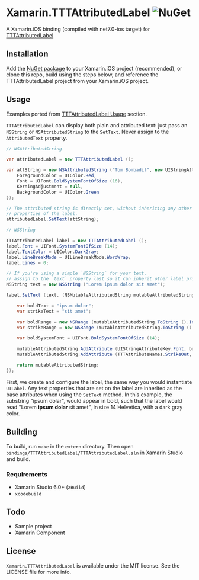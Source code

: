 # Xamarin.TTTAttributedLabel ![NuGet](https://img.shields.io/nuget/v/Xamarin.TTTAttributedLabel.svg?label=NuGet)

A Xamarin.iOS binding (compiled with net7.0-ios target) for [TTTAttributedLabel][0]


## Installation
Add the [NuGet package][2] to your Xamarin.iOS project (recommended), or clone this repo, build using the steps below, and reference the TTTAttributedLabel project from your Xamarin.iOS project.


## Usage
Examples ported from [TTTAttributedLabel Usage][1] section.

`TTTAttributedLabel` can display both plain and attributed text: just pass an `NSString` or `NSAttributedString` to the `SetText`. Never assign to the `AttributedText` property.

``` C#
// NSAttributedString

var attributedLabel = new TTTAttributedLabel ();

var attString = new NSAttributedString ("Tom Bombadil", new UIStringAttributes {
	ForegroundColor = UIColor.Red,
	Font = UIFont.BoldSystemFontOfSize (16),
	KerningAdjustment = null,
	BackgroundColor = UIColor.Green
});

// The attributed string is directly set, without inheriting any other text
// properties of the label.
attributedLabel.SetText(attString);
```

``` C#
// NSString

TTTAttributedLabel label = new TTTAttributedLabel ();
label.Font = UIFont.SystemFontOfSize (14);
label.TextColor = UIColor.DarkGray;
label.LineBreakMode = UILineBreakMode.WordWrap;
label.Lines = 0;

// If you're using a simple `NSString` for your text,
// assign to the `text` property last so it can inherit other label properties.
NSString text = new NSString ("Lorem ipsum dolor sit amet");

label.SetText (text, (NSMutableAttributedString mutableAttributedString) => {

	var boldText = "ipsum dolor";
	var strikeText = "sit amet";

	var boldRange = new NSRange (mutableAttributedString.ToString ().IndexOf (boldText, StringComparison.OrdinalIgnoreCase), boldText.Length);
	var strikeRange = new NSRange (mutableAttributedString.ToString ().IndexOf (strikeText, StringComparison.OrdinalIgnoreCase), strikeText.Length);

	var boldSystemFont = UIFont.BoldSystemFontOfSize (14);

	mutableAttributedString.AddAttribute (UIStringAttributeKey.Font, boldSystemFont, boldRange);
	mutableAttributedString.AddAttribute (TTTAttributeNames.StrikeOut, NSObject.FromObject (true), strikeRange);

	return mutableAttributedString;
});
```
First, we create and configure the label, the same way you would instantiate `UILabel`. Any text properties that are set on the label are inherited as the base attributes when using the `SetText` method. In this example, the substring "ipsum dolar", would appear in bold, such that the label would read "Lorem **ipsum dolar** sit amet", in size 14 Helvetica, with a dark gray color.


## Building

To build, run `make` in the `extern` directory. Then open `bindings/TTTAttributedLabel/TTTAttributedLabel.sln` in Xamarin Studio and build.

### Requirements

* Xamarin Studio 6.0+ (`XBuild`)
* `xcodebuild`


## Todo

* Sample project
* Xamarin Component


## License

`Xamarin.TTTAttributedLabel` is available under the MIT license. See the LICENSE file for more info.

[0]:https://github.com/TTTAttributedLabel/TTTAttributedLabel
[1]:https://github.com/TTTAttributedLabel/TTTAttributedLabel#usage
[2]:https://www.nuget.org/packages/Xamarin.TTTAttributedLabel